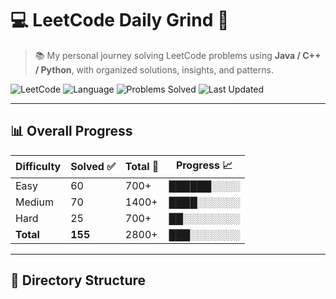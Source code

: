 # 💻 LeetCode Daily Grind 🚀

> 📚 My personal journey solving LeetCode problems using **Java / C++ / Python**, with organized solutions, insights, and patterns.

![LeetCode](https://img.shields.io/badge/LeetCode-Progress-orange)
![Language](https://img.shields.io/badge/Language-Java%2FC%2B%2B%2FPython-blue)
![Problems Solved](https://img.shields.io/badge/Solved-150%2B-brightgreen)
![Last Updated](https://img.shields.io/badge/Last_Update-July_2025-yellow)

---

## 📊 Overall Progress

| Difficulty | Solved ✅ | Total 🔢 | Progress 📈 |
|------------|-----------|----------|-------------|
| Easy       | 60        | 700+     | ██████░░░░  |
| Medium     | 70        | 1400+    | ████░░░░░░  |
| Hard       | 25        | 700+     | ██░░░░░░░░  |
| **Total**  | **155**   | 2800+    | ███░░░░░░░  |

---

## 📂 Directory Structure

